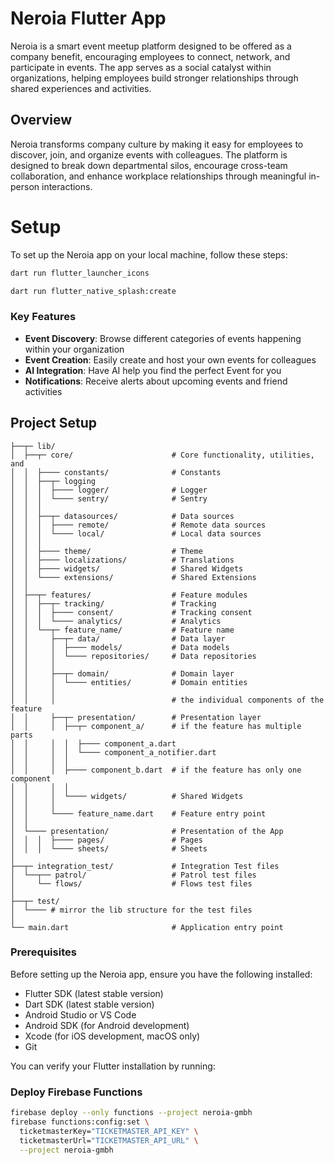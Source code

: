 # Neroia Flutter App

Neroia is a smart event meetup platform designed to be offered as a company benefit, encouraging employees to connect, network, and participate in events. The app serves as a social catalyst within organizations, helping employees build stronger relationships through shared experiences and activities.

## Overview

Neroia transforms company culture by making it easy for employees to discover, join, and organize events with colleagues. The platform is designed to break down departmental silos, encourage cross-team collaboration, and enhance workplace relationships through meaningful in-person interactions.

# Setup

To set up the Neroia app on your local machine, follow these steps:

```bash
dart run flutter_launcher_icons

dart run flutter_native_splash:create
```

### Key Features

- **Event Discovery**: Browse different categories of events happening within your organization
- **Event Creation**: Easily create and host your own events for colleagues
- **AI Integration**: Have AI help you find the perfect Event for you
- **Notifications**: Receive alerts about upcoming events and friend activities

## Project Setup

```
├──┬─ lib/
│  ├──┬─ core/                      # Core functionality, utilities, and 
│  │  ├──── constants/              # Constants
│  │  ├──┬─ logging
│  │  │  ├──── logger/              # Logger
│  │  │  └──── sentry/              # Sentry
│  │  │
│  │  ├──┬─ datasources/            # Data sources
│  │  │  ├──── remote/              # Remote data sources
│  │  │  └──── local/               # Local data sources
│  │  │
│  │  ├──── theme/                  # Theme
│  │  ├──── localizations/          # Translations
│  │  ├──── widgets/                # Shared Widgets
│  │  └──── extensions/             # Shared Extensions
│  │     
│  ├──┬─ features/                  # Feature modules
│  │  ├──┬─ tracking/               # Tracking
│  │  │  ├──── consent/             # Tracking consent
│  │  │  └──── analytics/           # Analytics
│  │  └──┬─ feature_name/           # Feature name
│  │     ├──┬─ data/                # Data layer
│  │     │  ├──── models/           # Data models
│  │     │  └──── repositories/     # Data repositories
│  │     │
│  │     ├──┬─ domain/              # Domain layer
│  │     │  └──── entities/         # Domain entities
│  │     │
│  │     │                          # the individual components of the feature
│  │     ├──┬─ presentation/        # Presentation layer
│  │     │  ├──┬─ component_a/      # if the feature has multiple parts
│  │     │  │  ├──── component_a.dart     
│  │     │  │  └──── component_a_notifier.dart
│  │     │  │
│  │     │  ├──── component_b.dart  # if the feature has only one component
│  │     │  │
│  │     │  └──── widgets/          # Shared Widgets
│  │     │
│  │     └──── feature_name.dart    # Feature entry point
│  │
│  └──── presentation/              # Presentation of the App
│  │  │  ├──── pages/               # Pages
│  │  │  └──── sheets/              # Sheets
│
├──┬─ integration_test/             # Integration Test files
│  └──┬── patrol/                   # Patrol test files
│     └── flows/                    # Flows test files
│
├──┬─ test/                         
│  └──── # mirror the lib structure for the test files
│
└── main.dart                       # Application entry point
```
### Prerequisites

Before setting up the Neroia app, ensure you have the following installed:

- Flutter SDK (latest stable version)
- Dart SDK (latest stable version)
- Android Studio or VS Code
- Android SDK (for Android development)
- Xcode (for iOS development, macOS only)
- Git

You can verify your Flutter installation by running:

### Deploy Firebase Functions

```bash
firebase deploy --only functions --project neroia-gmbh
firebase functions:config:set \
  ticketmasterKey="TICKETMASTER_API_KEY" \
  ticketmasterUrl="TICKETMASTER_API_URL" \
  --project neroia-gmbh
```